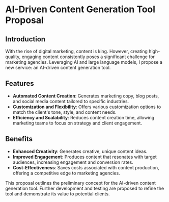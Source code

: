# AI-Driven Content Generation Tool Proposal

## Introduction

With the rise of digital marketing, content is king. However, creating high-quality, engaging content consistently poses a significant challenge for marketing agencies. Leveraging AI and large language models, I propose a new service: an AI-driven content generation tool.

## Features

- **Automated Content Creation**: Generates marketing copy, blog posts, and social media content tailored to specific industries.
- **Customization and Flexibility**: Offers various customization options to match the client's tone, style, and content needs.
- **Efficiency and Scalability**: Reduces content creation time, allowing marketing teams to focus on strategy and client engagement.

## Benefits

- **Enhanced Creativity**: Generates creative, unique content ideas.
- **Improved Engagement**: Produces content that resonates with target audiences, increasing engagement and conversion rates.
- **Cost-Effectiveness**: Saves costs associated with content production, offering a competitive edge to marketing agencies.

This proposal outlines the preliminary concept for the AI-driven content generation tool. Further development and testing are proposed to refine the tool and demonstrate its value to potential clients.
